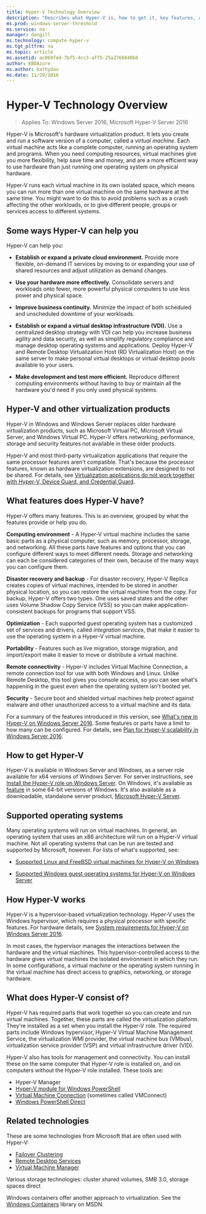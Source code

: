 ```yaml
---
title: Hyper-V Technology Overview
description: "Describes what Hyper-V is, how to get it, key features, and common uses."
ms.prod: windows-server-threshold
ms.service: na
manager: dongill
ms.technology: compute-hyper-v
ms.tgt_pltfrm: na
ms.topic: article
ms.assetid: ac069fed-7bf5-4cc3-aff5-25a2766040b8
author: KBDAzure
ms.author: kathydav
ms.date: 11/29/2016
---
```

# Hyper-V Technology Overview

>Applies To: Windows Server 2016, Microsoft Hyper-V Server 2016
 
Hyper-V is Microsoft's hardware virtualization product. It lets you create and run a software version of a computer, called a *virtual machine*. Each virtual machine acts like a complete computer, running an operating system and programs. When you need computing resources, virtual machines give you more flexibility, help save time and money, and are a more efficient way to use hardware than just running one operating system on physical hardware.  
  
Hyper-V runs each virtual machine in its own isolated space, which means you can run more than one virtual machine on the same hardware at the same time. You might want to do this to avoid problems such as a crash affecting the other workloads, or to give different people, groups or services access to different systems.  
  
## Some ways Hyper-V can help you   
  
Hyper-V can help you:  
  
-   **Establish or expand a private cloud environment.** Provide more flexible, on-demand IT services by moving to or expanding your use of shared resources and adjust utilization as demand changes.  
  
-   **Use your hardware more effectively.** Consolidate servers and workloads onto fewer, more powerful physical computers to use less power and physical space.  
  
-   **Improve business continuity.** Minimize the impact of both scheduled and unscheduled downtime of your workloads.  
  
-   **Establish or expand a virtual desktop infrastructure (VDI).** Use a centralized desktop strategy with VDI can help you increase business agility and data security, as well as simplify regulatory compliance and manage desktop operating systems and applications. Deploy Hyper-V and Remote Desktop Virtualization Host (RD Virtualization Host) on the same  server to make personal virtual desktops or virtual desktop pools available to your users.  
  
-   **Make development and test more efficient.** Reproduce different computing environments without having to buy or maintain all the hardware you'd need if you only used physical systems.  

## Hyper-V and other virtualization products
Hyper-V in Windows and Windows Server replaces older hardware virtualization products, such as Microsoft Virtual PC, Microsoft Virtual Server, and Windows Virtual PC. Hyper-V offers networking, performance, storage and security features not available in these older products.

Hyper-V and most third-party virtualization applications that require the same processor features aren't compatible. That's because the processor features, known as hardware virtualization extensions, are designed to not be shared. For details, see [Virtualization applications do not work together with Hyper-V, Device Guard, and Credential Guard](https://support.microsoft.com/kb/3204980).

## What features does Hyper-V have?  
  
Hyper-V offers many features. This is an overview, grouped by what the features provide or help you do.   
  
**Computing environment** - A Hyper-V virtual machine includes the same basic parts as a physical computer, such as memory, processor, storage, and networking. All these parts have features and options that you can configure different ways to meet different needs. Storage and networking can each be considered categories of their own, because of the many ways you can configure them.   
  
**Disaster recovery and backup** - For disaster recovery, Hyper-V Replica creates copies of virtual machines, intended to be stored in another physical location, so you can restore the virtual machine from the copy. For backup, Hyper-V offers two types. One uses saved states and the other uses Volume Shadow Copy Service (VSS) so you can make application-consistent backups for programs that support VSS.  
  
**Optimization** - Each supported guest operating system has a customized set of services and drivers, called *integration services*, that make it easier to use the operating system in a Hyper-V virtual machine.  
  
**Portability** - Features such as live migration, storage migration, and import/export make it easier to move or distribute a virtual machine.  
  
**Remote connectivity** - Hyper-V includes Virtual Machine Connection, a remote connection tool for use with both Windows and Linux. Unlike Remote Desktop, this tool gives you console access, so you can see what's happening in the guest even when the operating system isn't booted yet.   
   
**Security** - Secure boot and shielded virtual machines help protect against malware and other unauthorized access to a virtual machine and its data.  
  
For a summary of the features introduced in this version, see [What's new in Hyper-V on Windows Server 2016](What-s-new-in-Hyper-V-on-Windows.md). Some features or parts have a limit to how many can be configured. For details, see [Plan for Hyper-V scalability in Windows Server 2016](plan/Plan-for-Hyper-V-scalability-in-Windows-Server-2016.md).  
  
## How to get Hyper-V  
Hyper-V is available in Windows Server and Windows, as a server role available for x64 versions of Windows Server. For server instructions, see [Install the Hyper-V role on Windows Server](get-started/Install-the-Hyper-V-role-on-Windows-Server.md). On Windows, it's available as [feature](https://msdn.microsoft.com/virtualization/hyperv_on_windows/windows_welcome) in some 64-bit versions of Windows. It's also available as a downloadable, standalone server product, [Microsoft Hyper-V Server](https://technet.microsoft.com/library/hh923062.aspx).
  
## Supported operating systems  
  
Many operating systems will run on virtual machines. In general, an operating system that uses an x86 architecture will run on a Hyper-V virtual machine. Not all operating systems that can be run are tested and supported by Microsoft, however. For lists of what's supported, see:  
  
-   [Supported Linux and FreeBSD virtual machines for Hyper-V on Windows](Supported-Linux-and-FreeBSD-virtual-machines-for-Hyper-V-on-Windows.md)  
  
-   [Supported Windows guest operating systems for Hyper-V on Windows Server](Supported-Windows-guest-operating-systems-for-Hyper-V-on-Windows.md)  
  
## How Hyper-V works  
Hyper-V is a hypervisor-based virtualization technology. Hyper-V uses the Windows hypervisor, which requires a physical processor with specific features. For hardware details, see [System requirements for Hyper-V on Windows Server 2016](System-requirements-for-Hyper-V-on-Windows.md).  
  
In most cases, the hypervisor manages the interactions between the hardware and the virtual machines. This hypervisor-controlled access to the hardware gives virtual machines the isolated environment in which they run. In some configurations, a virtual machine or the operating system running in the virtual machine has direct access to graphics, networking, or storage hardware.  
  
## What does Hyper-V consist of?  
Hyper-V has required parts that work together so you can create and run virtual machines. Together, these parts are called the virtualization platform. They're installed as a set when you install the Hyper-V role. The required parts include Windows hypervisor, Hyper-V Virtual Machine Management Service, the virtualization WMI provider, the virtual machine bus (VMbus), virtualization service provider (VSP) and virtual infrastructure driver (VID).  
  
Hyper-V also has tools for management and connectivity. You can install these on the same computer that Hyper-V role is installed on, and on computers without the Hyper-V role installed. These tools are:  
- Hyper-V Manager  
- [Hyper-V module for Windows PowerShell](https://technet.microsoft.com/library/hh848559.aspx)  
- [Virtual Machine Connection](https://technet.microsoft.com/library/dn744329.aspx) \(sometimes called VMConnect\)
- [Windows PowerShell Direct](manage/Manage-Windows-virtual-machines-with-PowerShell-Direct.md)  
  
## Related technologies  
These are some technologies from Microsoft that are often used with Hyper-V:  
  
* [Failover Clustering](../../failover-clustering/whats-new-in-failover-clustering.md)  
* [Remote Desktop Services](../../remote/remote-desktop-services/Host-desktops-and-apps-in-Remote-Desktop-Services.md)  
* [Virtual Machine Manager](https://technet.microsoft.com/system-center-docs/vmm/vmm)  
  
Various storage technologies: cluster shared volumes, SMB 3.0, storage spaces direct  
  
Windows containers offer another approach to virtualization. See the [Windows Containers](https://msdn.microsoft.com/virtualization/windowscontainers/containers_welcome) library on MSDN.  
  

